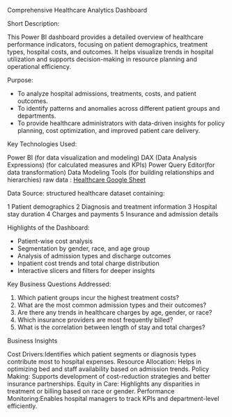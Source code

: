 

Comprehensive Healthcare Analytics Dashboard

Short Description:

This Power BI dashboard provides a detailed overview of healthcare performance indicators, focusing on patient demographics, treatment types, hospital costs, and outcomes. It helps visualize trends in hospital utilization and supports decision-making in resource planning and operational efficiency.

 Purpose:

* To analyze hospital admissions, treatments, costs, and patient outcomes.
* To identify patterns and anomalies across different patient groups and departments.
* To provide healthcare administrators with data-driven insights for policy planning, cost optimization, and improved patient care delivery.


 Key Technologies Used:

Power BI (for data visualization and modeling)
DAX (Data Analysis Expressions) (for calculated measures and KPIs)
Power Query Editor(for data transformation)
  Data Modeling Tools (for building relationships and hierarchies)
  raw data : [Healthcare Google Sheet](https://docs.google.com/spreadsheets/d/1e75zON289h12U-NsNeHvNh496adZndbS/edit?gid=23688961#gid=23688961)


Data Source:
 structured healthcare dataset containing:

1 Patient demographics
2 Diagnosis and treatment information
3 Hospital stay duration
4 Charges and payments
5 Insurance and admission details



Highlights of the Dashboard:

* Patient-wise cost analysis
* Segmentation by gender, race, and age group
* Analysis of admission types and discharge outcomes
* Inpatient cost trends and total charge distribution
* Interactive slicers and filters for deeper insights



Key Business Questions Addressed:

1. Which patient groups incur the highest treatment costs?
2. What are the most common admission types and their outcomes?
3. Are there any trends in healthcare charges by age, gender, or race?
4. Which insurance providers are most frequently billed?
5. What is the correlation between length of stay and total charges?

 Business Insights

Cost Drivers:Identifies which patient segments or diagnosis types contribute most to hospital expenses.
  Resource Allocation: Helps in optimizing bed and staff availability based on admission trends.
  Policy Making: Supports development of cost-reduction strategies and better insurance partnerships.
  Equity in Care: Highlights any disparities in treatment or billing based on race or gender.
  Performance Monitoring:Enables hospital managers to track KPIs and department-level efficiently.
